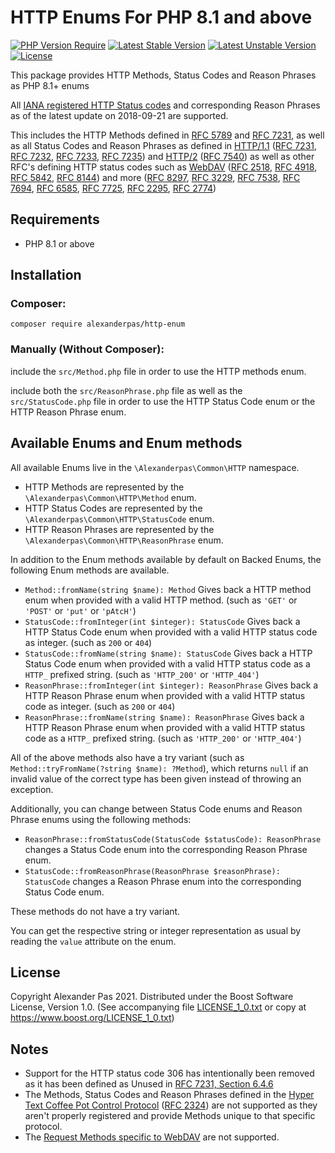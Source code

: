 # HTTP Enums For PHP 8.1 and above

[![PHP Version Require](http://poser.pugx.org/alexanderpas/http-enum/require/php)](https://packagist.org/packages/alexanderpas/http-enum)
[![Latest Stable Version](http://poser.pugx.org/alexanderpas/http-enum/v)](https://packagist.org/packages/alexanderpas/http-enum)
[![Latest Unstable Version](http://poser.pugx.org/alexanderpas/http-enum/v/unstable)](https://packagist.org/packages/alexanderpas/http-enum)
[![License](http://poser.pugx.org/alexanderpas/http-enum/license)](https://packagist.org/packages/alexanderpas/http-enum)

This package provides HTTP Methods, Status Codes and Reason Phrases as PHP 8.1+ enums

All [IANA registered HTTP Status codes][STATUS] and corresponding Reason Phrases as of the latest update on 2018-09-21 are supported.

This includes the HTTP Methods defined in [RFC 5789] and [RFC 7231], as well as all Status Codes and Reason Phrases as defined in [HTTP/1.1] ([RFC 7231], [RFC 7232], [RFC 7233], [RFC 7235]) and [HTTP/2] ([RFC 7540]) as well as other RFC's defining HTTP status codes such as [WebDAV] ([RFC 2518], [RFC 4918], [RFC 5842], [RFC 8144]) and more ([RFC 8297], [RFC 3229], [RFC 7538], [RFC 7694], [RFC 6585], [RFC 7725], [RFC 2295], [RFC 2774])

## Requirements

- PHP 8.1 or above

## Installation

### Composer:

    composer require alexanderpas/http-enum

### Manually (Without Composer):

include the `src/Method.php` file in order to use the HTTP methods enum.

include both the `src/ReasonPhrase.php` file as well as the `src/StatusCode.php` file in order to use the HTTP Status Code enum or the HTTP Reason Phrase enum.

## Available Enums and Enum methods

All available Enums live in the `\Alexanderpas\Common\HTTP` namespace.

- HTTP Methods are represented by the `\Alexanderpas\Common\HTTP\Method` enum.
- HTTP Status Codes are represented by the `\Alexanderpas\Common\HTTP\StatusCode` enum.
- HTTP Reason Phrases are represented by the `\Alexanderpas\Common\HTTP\ReasonPhrase` enum.

In addition to the Enum methods available by default on Backed Enums, the following Enum methods are available.

- `Method::fromName(string $name): Method` Gives back a HTTP method enum when provided with a valid HTTP method. (such as `'GET'` or `'POST'` or `'put'` or `'pAtcH'`)
- `StatusCode::fromInteger(int $integer): StatusCode` Gives back a HTTP Status Code enum when provided with a valid HTTP status code as integer. (such as `200` or `404`)
- `StatusCode::fromName(string $name): StatusCode` Gives back a HTTP Status Code enum when provided with a valid HTTP status code as a `HTTP_` prefixed string. (such as `'HTTP_200'` or `'HTTP_404'`)
- `ReasonPhrase::fromInteger(int $integer): ReasonPhrase` Gives back a HTTP Reason Phrase enum when provided with a valid HTTP status code as integer. (such as `200` or `404`)
- `ReasonPhrase::fromName(string $name): ReasonPhrase` Gives back a HTTP Reason Phrase enum when provided with a valid HTTP status code as a `HTTP_` prefixed string. (such as `'HTTP_200'` or `'HTTP_404'`)

All of the above methods also have a try variant (such as `Method::tryFromName(?string $name): ?Method`), which returns `null` if an invalid value of the correct type has been given instead of throwing an exception.

Additionally, you can change between Status Code enums and Reason Phrase enums using the following methods:

- `ReasonPhrase::fromStatusCode(StatusCode $statusCode): ReasonPhrase` changes a Status Code enum into the corresponding Reason Phrase enum.
- `StatusCode::fromReasonPhrase(ReasonPhrase $reasonPhrase): StatusCode` changes a Reason Phrase enum into the corresponding Status Code enum.

These methods do not have a try variant.

You can get the respective string or integer representation as usual by reading the `value` attribute on the enum.

## License

Copyright Alexander Pas 2021.
Distributed under the Boost Software License, Version 1.0.
(See accompanying file [LICENSE_1_0.txt][LICENSE] or copy at https://www.boost.org/LICENSE_1_0.txt)

## Notes

- Support for the HTTP status code 306 has intentionally been removed as it has been defined as Unused in [RFC 7231, Section 6.4.6][RFC 7231]
- The Methods, Status Codes and Reason Phrases defined in the [Hyper Text Coffee Pot Control Protocol][HTCPCP] ([RFC 2324]) are not supported as they aren't properly registered and provide Methods unique to that specific protocol.
- The [Request Methods specific to WebDAV][WebDAV] are not supported.


[LICENSE]: LICENSE_1_0.txt
[RFC 2295]: https://www.iana.org/go/rfc2295
[RFC 2324]: https://www.iana.org/go/rfc2324
[RFC 2518]: https://www.iana.org/go/rfc2518
[RFC 2774]: https://www.iana.org/go/rfc2774
[RFC 3229]: https://www.iana.org/go/rfc3229
[RFC 4918]: https://www.iana.org/go/rfc4918
[RFC 5789]: https://www.iana.org/go/rfc5789
[RFC 5842]: https://www.iana.org/go/rfc5842
[RFC 6585]: https://www.iana.org/go/rfc6585
[RFC 7231]: https://www.iana.org/go/rfc7231
[RFC 7232]: https://www.iana.org/go/rfc7232
[RFC 7233]: https://www.iana.org/go/rfc7233
[RFC 7235]: https://www.iana.org/go/rfc7235
[RFC 7538]: https://www.iana.org/go/rfc7538
[RFC 7540]: https://www.iana.org/go/rfc7540
[RFC 7725]: https://www.iana.org/go/rfc7725
[RFC 7694]: https://www.iana.org/go/rfc7694
[RFC 8144]: https://www.iana.org/go/rfc8144
[RFC 8297]: https://www.iana.org/go/rfc8297
[RFC 8470]: https://www.iana.org/go/rfc8470
[STATUS]: https://www.iana.org/assignments/http-status-codes/http-status-codes.xhtml
[HTTP/1.1]: https://en.wikipedia.org/wiki/HTTP/1.1
[HTTP/2]: https://en.wikipedia.org/wiki/HTTP/2
[WebDAV]: https://en.wikipedia.org/wiki/WebDAV
[HTCPCP]: https://en.wikipedia.org/wiki/HTCPCP
